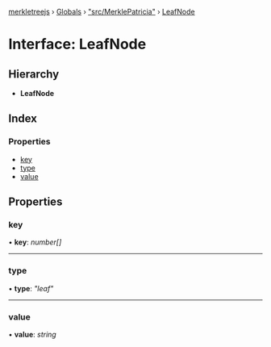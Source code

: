 [merkletreejs](../README.md) › [Globals](../globals.md) › ["src/MerklePatricia"](../modules/_src_merklepatricia_.md) › [LeafNode](_src_merklepatricia_.leafnode.md)

# Interface: LeafNode

## Hierarchy

* **LeafNode**

## Index

### Properties

* [key](_src_merklepatricia_.leafnode.md#key)
* [type](_src_merklepatricia_.leafnode.md#type)
* [value](_src_merklepatricia_.leafnode.md#value)

## Properties

###  key

• **key**: *number[]*

___

###  type

• **type**: *"leaf"*

___

###  value

• **value**: *string*
